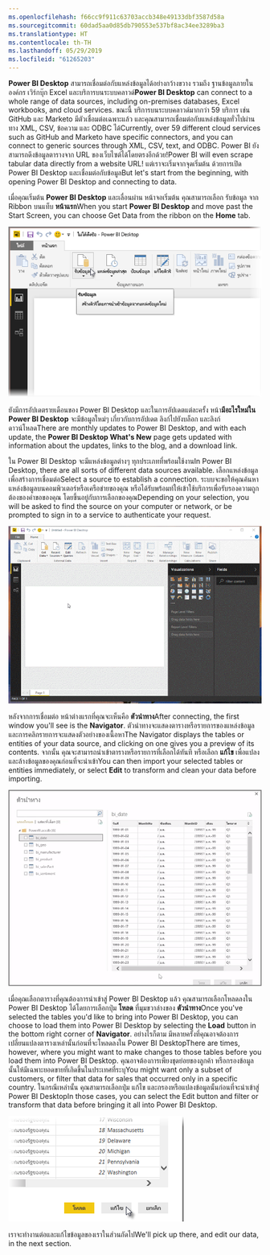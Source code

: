 ```yaml
---
ms.openlocfilehash: f66cc9f911c63703accb348e49133dbf3587d58a
ms.sourcegitcommit: 60dad5aa0d85db790553e537bf8ac34ee3289ba3
ms.translationtype: HT
ms.contentlocale: th-TH
ms.lasthandoff: 05/29/2019
ms.locfileid: "61265203"
---
```

<span data-ttu-id="dac3c-101">**Power BI Desktop** สามารถเชื่อมต่อกับแหล่งข้อมูลได้อย่างกว้างขวาง รวมถึง ฐานข้อมูลภายในองค์กร เวิร์กบุ๊ก Excel และบริการบนระบบคลาวด์</span><span class="sxs-lookup"><span data-stu-id="dac3c-101">**Power BI Desktop** can connect to a whole range of data sources, including on-premises databases, Excel workbooks, and cloud services.</span></span> <span data-ttu-id="dac3c-102">ขณะนี้ บริการบนระบบคลาวด์มากกว่า 59 บริการ เช่น GitHub และ Marketo มีตัวเชื่อมต่อเฉพาะแล้ว และคุณสามารถเชื่อมต่อกับแหล่งข้อมูลทั่วไปผ่านทาง XML, CSV, ข้อความ และ ODBC ได้</span><span class="sxs-lookup"><span data-stu-id="dac3c-102">Currently, over 59 different cloud services such as GitHub and Marketo have specific connectors, and you can connect to generic sources through XML, CSV, text, and ODBC.</span></span> <span data-ttu-id="dac3c-103">Power BI ยังสามารถดึงข้อมูลตารางจาก URL ของเว็บไซต์ได้โดยตรงอีกด้วย!</span><span class="sxs-lookup"><span data-stu-id="dac3c-103">Power BI will even scrape tabular data directly from a website URL!</span></span> <span data-ttu-id="dac3c-104">แต่เราจะเริ่มจากจุดเริ่มต้น ด้วยการเปิด Power BI Desktop และเชื่อมต่อกับข้อมูล</span><span class="sxs-lookup"><span data-stu-id="dac3c-104">But let's start from the beginning, with opening Power BI Desktop and connecting to data.</span></span>

<span data-ttu-id="dac3c-105">เมื่อคุณเริ่มต้น **Power BI Desktop** และเลื่อนผ่าน หน้าจอเริ่มต้น คุณสามารถเลือก รับข้อมูล จาก Ribbon บนแท็บ **หน้าแรก**</span><span class="sxs-lookup"><span data-stu-id="dac3c-105">When you start **Power BI Desktop** and move past the Start Screen, you can choose Get Data from the ribbon on the **Home** tab.</span></span>

![](media/1-2-connect-to-data-sources-in-power-bi-desktop/1-2_1.png)

<span data-ttu-id="dac3c-106">ยังมีการอัปเดตรายเดือนของ Power BI Desktop และในการอัปเดตแต่ละครั้ง หน้า**มีอะไรใหม่ใน Power BI Desktop** จะมีข้อมูลใหม่ๆ เกี่ยวกับการอัปเดต ลิงก์ไปยังบล็อก และลิงก์ดาวน์โหลด</span><span class="sxs-lookup"><span data-stu-id="dac3c-106">There are monthly updates to Power BI Desktop, and with each update, the **Power BI Desktop What's New** page gets updated with information about the updates, links to the blog, and a download link.</span></span>

<span data-ttu-id="dac3c-107">ใน Power BI Desktop จะมีแหล่งข้อมูลต่างๆ ทุกประเภทที่พร้อมใช้งาน</span><span class="sxs-lookup"><span data-stu-id="dac3c-107">In Power BI Desktop, there are all sorts of different data sources available.</span></span> <span data-ttu-id="dac3c-108">เลือกแหล่งข้อมูลเพื่อสร้างการเชื่อมต่อ</span><span class="sxs-lookup"><span data-stu-id="dac3c-108">Select a source to establish a connection.</span></span> <span data-ttu-id="dac3c-109">ระบบจะขอให้คุณค้นหาแหล่งข้อมูลบนคอมพิวเตอร์หรือเครือข่ายของคุณ หรือได้รับพร้อมท์ให้เข้าใช้บริการเพื่อรับรองความถูกต้องของคำขอของคุณ โดยขึ้นอยู่กับการเลือกของคุณ</span><span class="sxs-lookup"><span data-stu-id="dac3c-109">Depending on your selection, you will be asked to find the source on your computer or network, or be prompted to sign in to a service to authenticate your request.</span></span>

![](media/1-2-connect-to-data-sources-in-power-bi-desktop/1-2_2.gif)

<span data-ttu-id="dac3c-110">หลังจากการเชื่อมต่อ หน้าต่างแรกที่คุณจะเห็นคือ **ตัวนำทาง**</span><span class="sxs-lookup"><span data-stu-id="dac3c-110">After connecting, the first window you'll see is the **Navigator**.</span></span> <span data-ttu-id="dac3c-111">ตัวนำทางจะแสดงตารางหรือรายการของแหล่งข้อมูล และการคลิกรายการจะแสดงตัวอย่างของเนื้อหา</span><span class="sxs-lookup"><span data-stu-id="dac3c-111">The Navigator displays the tables or entities of your data source, and clicking on one gives you a preview of its contents.</span></span> <span data-ttu-id="dac3c-112">จากนั้น คุณจะสามารถนำเข้าตารางหรือรายการที่เลือกได้ทันที หรือเลือก **แก้ไข** เพื่อแปลงและล้างข้อมูลของคุณก่อนที่จะนำเข้า</span><span class="sxs-lookup"><span data-stu-id="dac3c-112">You can then import your selected tables or entities immediately, or select **Edit** to transform and clean your data before importing.</span></span>

![](media/1-2-connect-to-data-sources-in-power-bi-desktop/1-2_3.png)

<span data-ttu-id="dac3c-113">เมื่อคุณเลือกตารางที่คุณต้องการนำเข้าสู่ Power BI Desktop แล้ว คุณสามารถเลือกโหลดลงใน Power BI Desktop ได้โดยการเลือกปุ่ม **โหลด** ที่มุมขวาล่างของ **ตัวนำทาง**</span><span class="sxs-lookup"><span data-stu-id="dac3c-113">Once you've selected the tables you'd like to bring into Power BI Desktop, you can choose to load them into Power BI Desktop by selecting the **Load** button in the bottom right corner of **Navigator**.</span></span> <span data-ttu-id="dac3c-114">อย่างไรก็ตาม มีหลายครั้งที่คุณอาจต้องการเปลี่ยนแปลงตารางเหล่านั้นก่อนที่จะโหลดลงใน Power BI Desktop</span><span class="sxs-lookup"><span data-stu-id="dac3c-114">There are times, however, where you might want to make changes to those tables before you load them into Power BI Desktop.</span></span> <span data-ttu-id="dac3c-115">คุณอาจต้องการเพียงชุดย่อยของลูกค้า หรือกรองข้อมูลนั้นให้มีเฉพาะยอดขายที่เกิดขึ้นในประเทศที่ระบุ</span><span class="sxs-lookup"><span data-stu-id="dac3c-115">You might want only a subset of customers, or filter that data for sales that occurred only in a specific country.</span></span> <span data-ttu-id="dac3c-116">ในกรณีเหล่านั้น คุณสามารถเลือกปุ่ม แก้ไข และกรองหรือแปลงข้อมูลนั้นก่อนที่จะนำเข้าสู่ Power BI Desktop</span><span class="sxs-lookup"><span data-stu-id="dac3c-116">In those cases, you can select the Edit button and filter or transform that data before bringing it all into Power BI Desktop.</span></span>

![](media/1-2-connect-to-data-sources-in-power-bi-desktop/1-2_4.png)

<span data-ttu-id="dac3c-117">เราจะทำงานต่อและแก้ไขข้อมูลของเราในส่วนถัดไป</span><span class="sxs-lookup"><span data-stu-id="dac3c-117">We'll pick up there, and edit our data, in the next section.</span></span>

